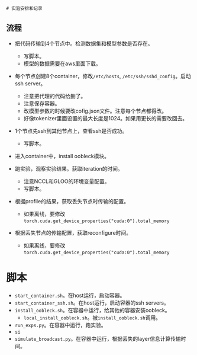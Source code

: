     # 实验安排和记录

## 流程
- 把代码传输到4个节点中。检测数据集和模型参数是否存在。
    - 写脚本。
    - 模型的数据需要在aws里面下载。
- 每个节点创建8个container，修改`/etc/hosts`, `/etc/ssh/sshd_config`。启动ssh server。
    - 注意把代理的代码给删了。
    - 注意保存容器。
    - 改模型参数的时候要改cofig.json文件。注意每个节点都得改。
    - 好像tokenizer里面设置的最大长度是1024。如果用更长的需要改回去。
    
- 1个节点先ssh到其他节点上，查看ssh是否成功。
    - 写脚本。
- 进入container中，install oobleck模块。

- 跑实验，观察实验结果。获取iteration的时间。
    - 注意NCCL和GLOO的环境变量配置。
    - 写脚本。
- 根据profile的结果，获取丢失节点时传输的配置。
    - 如果离线，要修改`torch.cuda.get_device_properties("cuda:0").total_memory`
- 根据丢失节点的传输配置，获取reconfigure时间。
    - 如果离线，要修改`torch.cuda.get_device_properties("cuda:0").total_memory`

# 脚本
- `start_container.sh`。在host运行，启动容器。
- `start_container_ssh.sh`。在host运行，启动容器的ssh servers。
- `install_oobleck.sh`。在容器中运行，给其他的容器安装oobleck。
    - `local_install_oobleck.sh`。被`install_oobleck.sh`调用。
- `run_exps.py`。在容器中运行，跑实验。
- `si`
- `simulate_broadcast.py`。在容器中运行，根据丢失的layer信息计算传输时间。
